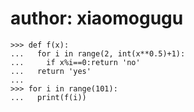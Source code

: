 # author: xiaomogugu

```
>>> def f(x):
...   for i in range(2, int(x**0.5)+1):
...     if x%i==0:return 'no'
...   return 'yes'
... 
>>> for i in range(101):
...   print(f(i))
```
